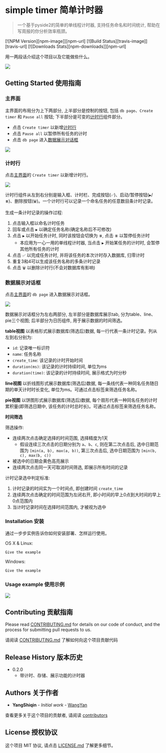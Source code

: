 # simple timer 简单计时器

> 一个基于pyside2的简单的单线程计时器, 支持任务命名和时间统计, 帮助在写周报的你分析效率瓶颈。

[![NPM Version][npm-image]][npm-url]
[![Build Status][travis-image]][travis-url]
[![Downloads Stats][npm-downloads]][npm-url]

用一两段话介绍这个项目以及它能做些什么。

![](https://github.com/dbader/readme-template/raw/master/header.png)

## Getting Started 使用指南

### 主界面
主界面的布局分为上下两部分, 上半部分是控制的按钮, 包括 `db page`、`Create timer` 和 `Pause all` 按钮; 下半部分是可变的[计时行](#计时行)组件部分。

- 点击 `Create timer` 以新增[计时行](#计时行)
- 点击 `Pause all` 以暂停所有任务的计时
- 点击 `db page` 进入[数据展示对话框](#数据展示对话框)

![](主界面)

### 计时行
点击[主界面](#主界面)的 `Create timer` 以新增计时行。

![](计时行)

计时行组件从左到右分别是输入框、计时栏、完成按钮(`✅`)、启动/暂停按钮(`▶️`/`⏸️`)、删除按钮(`🗑️`)。一个计时行可以记录一个命名任务的任意数目条计时记录。

生成一条计时记录的操作过程: 
1. 点击输入框以命名计时任务
2. 回车或点击 `▶️` 以确定任务名称(确定名称后不可修改)
3. 点击 `▶️` 以开始任务计时, 同时该按钮会切换为 `⏸️`, 点击 `⏸️` 以暂停任务计时
    - 本应用为一心一用的单线程计时器, 当点击 `▶️` 开始某任务的计时时, 会暂停其他所有任务的计时
4. 点击 `✅` 以完成任务计时, 并将该任务的本次计时存入数据库, 归零计时
5. 重复3和4可以生成该任务名称的多条计时记录
6. 点击 `🗑️` 以删除计时行(不会对数据库有影响)

### 数据展示对话框
点击[主界面](#主界面)的 `db page` 进入数据展示对话框。

![](数据展示对话框)

数据展示对话框分为左右两部分, 左半部分是数据库展示tab, 分为table、line、pie三个视图; 后半部分为日历组件, 用于展示数据的时间筛选。

**table视图**
以表格形式展示数据库(筛选后)数据, 每一行代表一条计时记录。列从左到右分别为: 
- `id`: 记录唯一标识符
- `name`: 任务名称
- `create_time`: 该记录的计时开始时间
- `duration(ms)`: 该记录的计时持续时间, 单位为ms
- `duration(time)`: 该记录的计时持续时间, 展示格式为时分秒

**line视图**
以折线图形式展示数据库(筛选后)数据, 每一条线代表一种同名任务随日期的单天计时时长变化, 单位为ms。可通过点击标签来筛选任务名称。

**pie视图**
以饼图形式展示数据库(筛选后)数据, 每个扇形代表一种同名任务的计时累积量(即筛选日期中, 该任务的计时总时长)。可通过点击标签来筛选任务名称。

**时间筛选**

筛选操作: 
- 连续两次点击确定选择的时间范围, 选择精度为1天
    - 假设连续三次点击的日期分别为 `a`、`b`、`c`, 则在第二次点击后, 选中日期范围为 `[min(a, b), max(a, b))`, 第三次点击后, 选中日期范围为 `[min(b, c), max(b, c))`
- 被选中的日期会黄色高亮展示
- 连续两次点击同一天可取消时间筛选, 即展示所有时间的记录

计时记录选中判定标准:
1. 计时记录的时间实为一个时间点, 即创建时间 `create_time`
2. 连续两次点击确定的时间范围为左闭右开, 即小时间的早上0点到大时间的早上0点范围内
3. 当计时记录时间在选择时间范围内, 才被视为选中

### Installation 安装

通过一步步实例告诉你如何安装部署、怎样运行使用。

OS X & Linux:

```sh
Give the example
```

Windows:

```sh
Give the example
```

### Usage example 使用示例
![](一些使用过程中展示的图，或者一个视频)

## Contributing 贡献指南

Please read [CONTRIBUTING.md](#) for details on our code of conduct, and the process for submitting pull requests to us.

请阅读 [CONTRIBUTING.md](#) 了解如何向这个项目贡献代码

## Release History 版本历史

* 0.2.0
    * 带计时、存储、展示功能的计时器

## Authors 关于作者

* **YangShiqin** - *Initial work* - [WangYan](https://wangyan.org)

查看更多关于这个项目的贡献者, 请阅读 [contributors](#) 

## License 授权协议

这个项目 MIT 协议,  请点击 [LICENSE.md](LICENSE.md) 了解更多细节。
